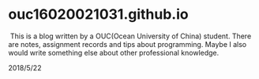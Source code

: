 # ouc16020021031.github.io
​
This is a blog written by a OUC(Ocean University of China) student. 
There are notes, assignment records and tips about programming. 
Maybe I also would write something else about other professional knowledge.

2018/5/22